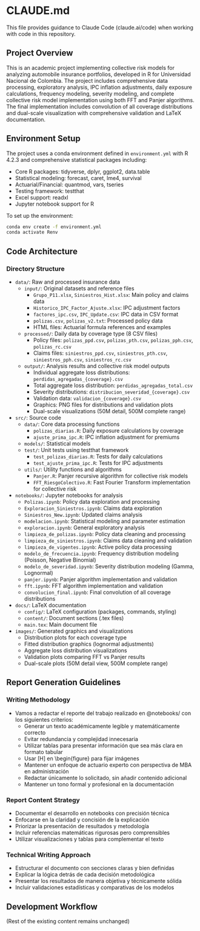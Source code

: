 # CLAUDE.md

This file provides guidance to Claude Code (claude.ai/code) when working with code in this repository.

## Project Overview

This is an academic project implementing collective risk models for analyzing automobile insurance portfolios, developed in R for Universidad Nacional de Colombia. The project includes comprehensive data processing, exploratory analysis, IPC inflation adjustments, daily exposure calculations, frequency modeling, severity modeling, and complete collective risk model implementation using both FFT and Panjer algorithms. The final implementation includes convolution of all coverage distributions and dual-scale visualization with comprehensive validation and LaTeX documentation.

## Environment Setup

The project uses a conda environment defined in `environment.yml` with R 4.2.3 and comprehensive statistical packages including:
- Core R packages: tidyverse, dplyr, ggplot2, data.table
- Statistical modeling: forecast, caret, lme4, survival
- Actuarial/Financial: quantmod, vars, tseries
- Testing framework: testthat
- Excel support: readxl
- Jupyter notebook support for R

To set up the environment:
```bash
conda env create -f environment.yml
conda activate Renv
```

## Code Architecture

### Directory Structure
- `data/`: Raw and processed insurance data
  - `input/`: Original datasets and reference files
    - `Grupo_P11.xlsx`, `Siniestros_Hist.xlsx`: Main policy and claims data
    - `Historico_IPC_Factor_Ajuste.xlsx`: IPC adjustment factors
    - `factores_ipc.csv`, `IPC_Update.csv`: IPC data in CSV format
    - `polizas.csv`, `polizas_v2.txt`: Processed policy data
    - HTML files: Actuarial formula references and examples
  - `processed/`: Daily data by coverage type (8 CSV files)
    - Policy files: `polizas_ppd.csv`, `polizas_pth.csv`, `polizas_pph.csv`, `polizas_rc.csv`
    - Claims files: `siniestros_ppd.csv`, `siniestros_pth.csv`, `siniestros_pph.csv`, `siniestros_rc.csv`
  - `output/`: Analysis results and collective risk model outputs
    - Individual aggregate loss distributions: `perdidas_agregadas_{coverage}.csv`
    - Total aggregate loss distribution: `perdidas_agregadas_total.csv`
    - Severity distributions: `distribucion_severidad_{coverage}.csv`
    - Validation data: `validacion_{coverage}.csv`
    - Graphics: PNG files for distributions and validation plots
    - Dual-scale visualizations (50M detail, 500M complete range)
- `src/`: Source code
  - `data/`: Core data processing functions
    - `polizas_diarias.R`: Daily exposure calculations by coverage
    - `ajuste_prima_ipc.R`: IPC inflation adjustment for premiums
  - `models/`: Statistical models
  - `test/`: Unit tests using testthat framework
    - `test_polizas_diarias.R`: Tests for daily calculations
    - `test_ajuste_prima_ipc.R`: Tests for IPC adjustments
  - `utils/`: Utility functions and algorithms
    - `Panjer.R`: Panjer recursive algorithm for collective risk models
    - `FFT_RiesgoColectivo.R`: Fast Fourier Transform implementation for collective risk
- `notebooks/`: Jupyter notebooks for analysis
  - `Polizas.ipynb`: Policy data exploration and processing
  - `Exploracion_Siniestros.ipynb`: Claims data exploration
  - `Siniestros_New.ipynb`: Updated claims analysis
  - `modelacion.ipynb`: Statistical modeling and parameter estimation
  - `exploracion.ipynb`: General exploratory analysis
  - `limpieza_de_polizas.ipynb`: Policy data cleaning and processing
  - `limpieza_de_siniestros.ipynb`: Claims data cleaning and validation
  - `limpieza_de_vigentes.ipynb`: Active policy data processing
  - `modelo_de_frecuencia.ipynb`: Frequency distribution modeling (Poisson, Negative Binomial)
  - `modelo_de_severidad.ipynb`: Severity distribution modeling (Gamma, Lognormal)
  - `panjer.ipynb`: Panjer algorithm implementation and validation
  - `fft.ipynb`: FFT algorithm implementation and validation
  - `convolucion_final.ipynb`: Final convolution of all coverage distributions
- `docs/`: LaTeX documentation
  - `config/`: LaTeX configuration (packages, commands, styling)
  - `content/`: Document sections (.tex files)
  - `main.tex`: Main document file
- `images/`: Generated graphics and visualizations
  - Distribution plots for each coverage type
  - Fitted distribution graphics (lognormal adjustments)
  - Aggregate loss distribution visualizations
  - Validation plots comparing FFT vs Panjer results
  - Dual-scale plots (50M detail view, 500M complete range)

## Report Generation Guidelines

### Writing Methodology
- Vamos a redactar el reporte del trabajo realizado en @notebooks/ con los siguientes criterios:
  - Generar un texto académicamente legible y matemáticamente correcto
  - Evitar redundancia y complejidad innecesaria
  - Utilizar tablas para presentar información que sea más clara en formato tabular
  - Usar [H] en \begin{figure} para fijar imágenes
  - Mantener un enfoque de actuario experto con perspectiva de MBA en administración
  - Redactar únicamente lo solicitado, sin añadir contenido adicional
  - Mantener un tono formal y profesional en la documentación

### Report Content Strategy
- Documentar el desarrollo en notebooks con precisión técnica
- Enfocarse en la claridad y concisión de la explicación
- Priorizar la presentación de resultados y metodología
- Incluir referencias matemáticas rigurosas pero comprensibles
- Utilizar visualizaciones y tablas para complementar el texto

### Technical Writing Approach
- Estructurar el documento con secciones claras y bien definidas
- Explicar la lógica detrás de cada decisión metodológica
- Presentar los resultados de manera objetiva y técnicamente sólida
- Incluir validaciones estadísticas y comparativas de los modelos

## Development Workflow

(Rest of the existing content remains unchanged)